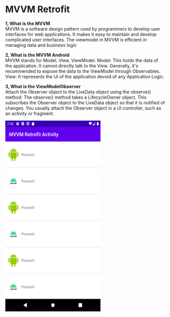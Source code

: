 
# MVVM Retrofit

**1, What is the MVVM**\
MVVM is a software design pattern used by programmers to develop user interfaces for web applications. It makes it easy to maintain and develop complicated user interfaces. The viewmodel in MVVM is efficient in managing data and business logic

**2, What is the MVVM Android**\
MVVM stands for Model, View, ViewModel. Model: This holds the data of the application. It cannot directly talk to the View. Generally, it's recommended to expose the data to the ViewModel through Observables. View: It represents the UI of the application devoid of any Application Logic.

**3, What is the ViewModelObserver**\
Attach the Observer object to the LiveData object using the observe() method. The observe() method takes a LifecycleOwner object. 
This subscribes the Observer object to the LiveData object so that it is notified of changes. You usually attach the Observer object 
in a UI controller, such as an activity or fragment.

<!-- ![Alt text](https://github.com/prasanth9689/MVVM_Retrofit_API_Activity/blob/master/screenshots/Screenshot_20230111_193527.png?raw=true "Optional title") -->
<a href="url"><img src="https://github.com/prasanth9689/MVVM_Retrofit_API_Activity/blob/master/screenshots/Screenshot_20230111_193527.png?raw=true" align="left" height="600" width="300" ></a>